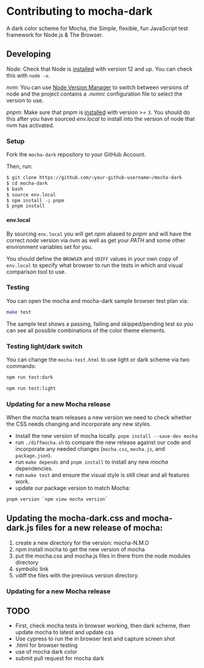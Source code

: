 # Contributing to mocha-dark

A dark color scheme for Mocha, the Simple, flexible, fun JavaScript test framework for Node.js &amp; The Browser.

## Developing

*Node*: Check that Node is [installed](https://nodejs.org/en/download/) with version 12 and up. You can check this with `node -v`.

*nvm*: You can use [Node Version Manager](https://github.com/nvm-sh/nvm) to switch between versions of node and the project contains a *.nvmrc* configuration file to select the version to use.

*pnpm*: Make sure that pnpm is [installed](https://pnpm.js.org/installation/) with version >= `3`.  You should do this after you have sourced *env.local* to install into the version of node that nvm has activated.

### Setup

Fork the `mocha-dark` repository to your GitHub Account.

Then, run:

```sh
$ git clone https://github.com/<your-github-username>/mocha-dark
$ cd mocha-dark
$ bash
$ source env.local
$ npm install -g pnpm
$ pnpm install
```

#### env.local

By sourcing `env.local` you will get *npm* aliased to *pnpm* and will have the correct *node* version via *nvm* as well as get your *PATH* and some other environment variables set for you.

You should define the `BROWSER` and `VDIFF` values in your own copy of `env.local` to specify what browser to run the tests in which and visual comparison tool to use.

### Testing

You can open the mocha and mocha-dark sample browser test plan via:

```sh
make test
```

The sample test shows a passing, failing and skipped/pending test so you can see all possible combinations of the color theme elements.

### Testing light/dark switch

You can change the `mocha-test.html` to use light or dark scheme via two commands:

```sh
npm run test:dark

npm run test:light
```

### Updating for a new Mocha release

When the mocha team releases a new version we need to check whether the CSS needs changing and incorporate any new styles.

* Install the new version of mocha locally. `pnpm install --save-dev mocha`
* run `./diffmocha.sh` to compare the new release against our code and incorporate any needed changes (`mocha.css`, `mocha.js`, and `package.json`).
* run `make depends` and `pnpm install` to install any new *mocha* dependencies.
* run `make test` and ensure the visual style is still clear and all features work.
* update our package version to match Mocha:

```sh
pnpm version `npm view mocha version`
```

## Updating the mocha-dark.css and mocha-dark.js files for a new release of mocha:

1. create a new directory for the version: mocha-N.M.O
2. npm install mocha to get the new version of mocha
3. put the mocha.css and mocha.js files in there from the node modules directory
4. symbolic link
5. vdiff the files with the previous version directory.

### Updating for a new Mocha release

## TODO

* First, check mocha tests in browser working, then dark scheme, then update mocha to latest and update css
* Use cypress to run the in browser test and capture screen shot
* .html for browser testing
* use of mocha dark color
* submit pull request for mocha dark
